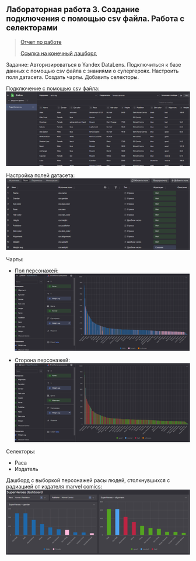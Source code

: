 ## Лабораторная работа 3. Создание подключения с помощью csv файла. Работа с селекторами
> [Отчет по работе](https://drive.google.com/file/d/1MBRQGFP4uJa02keCLA_yrlTgSPlbZATQ/view?usp=drive_link)
> 
> [Ссылка на конечный дашборд](https://datalens.yandex.ru/0p3o09mga42wq-superheroes-dashboard)

Задание: Авторизироваться в Yandex DataLens. Подключиться к базе данных с помощью csv файла с знаниями о супергероях. Настроить поля датасета. Создать чарты. Добавить селекторы.

Подключение с помощью csv файла:⠀⠀⠀⠀⠀⠀⠀⠀⠀⠀⠀⠀⠀⠀⠀⠀
![3-1](img3/3-1.png)

Настройка полей датасета:⠀⠀⠀⠀⠀⠀⠀⠀⠀⠀⠀⠀⠀⠀⠀⠀⠀⠀⠀
![3-2](img3/3-2.png)

Чарты:
* Пол персонажей:⠀⠀⠀⠀⠀⠀⠀⠀⠀⠀⠀⠀⠀⠀⠀⠀⠀⠀⠀⠀
![3-3](img3/3-3.png)

* Сторона персонажей:⠀⠀⠀⠀⠀⠀⠀⠀⠀⠀⠀⠀⠀⠀⠀⠀
![3-4](img3/3-4.png)

Селекторы:
* Раса
* Издатель

Дашборд с выборкой персонажей расы людей, столкнувшихся с радиацией от издателя marvel comics:
![3-5](img3/3-5.png)
